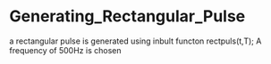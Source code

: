 # Generating_Rectangular_Pulse

a rectangular pulse is generated using inbult functon rectpuls(t,T);
A frequency of 500Hz is chosen

